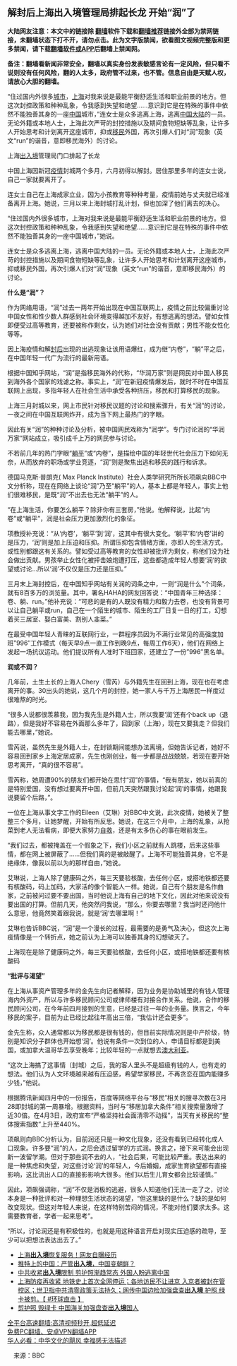  <!-- 面包屑导航 --> <h2>解封后上海出入境管理局排起长龙 开始“润”了</h2> <p class="notice"><b>大陆网友注意：本文中的链接除 <a href="https://github.com/bannedbook/fanqiang" >翻墙</a>软件下载和<a href="https://github.com/killgcd/justmysocks/blob/master/README.md">翻墙推荐</a>链接外全部为禁网链接，未翻墙状态下打不开，请勿点击。此为文字版禁闻，欲看图文视频完整版和更多禁闻，请下载<a href="https://github.com/bannedbook/fanqiang">翻墙软件或APP</a>后翻墙上禁闻网。</p><p>备注：翻墙看新闻非常安全，翻墙以真实身份发表敏感言论有一定风险，但只看不说则没有任何风险，翻的人太多，政府管不过来，也不管。信息自由是天赋人权，请放心大胆的翻墙。</b></p>  <div class="entry"> <p id="summary">“住过国内外很多<a href="https://www.bannedbook.org/bnews/tag/%E5%9F%8E%E5%B8%82/" class="st_tag internal_tag" rel="tag" title="标签 城市 下的日志">城市</a>，<a href="https://www.bannedbook.org/bnews/tag/%e4%b8%8a%e6%b5%b7/" class="st_tag internal_tag" rel="tag" title="标签 上海 下的日志">上海</a>对我来说是最能平衡舒适生活和职业前景的地方。但这次封控政策和种种乱象，令我感到失望和绝望……意识到它是在特殊的事件中依然不能独善其身的一座<span class='wp_keywordlink_affiliate'><a href="https://www.bannedbook.org/" title="中国" target="_blank">中国</a></span>城市，”连女士是众多逃离上海，逃离<a href="https://www.bannedbook.org/bnews/tag/%E4%B8%AD%E5%9B%BD/" class="st_tag internal_tag" rel="tag" title="标签 中国 下的日志">中国</a><span class='wp_keywordlink_affiliate'><a href="https://www.bannedbook.org/" title="大陆" target="_blank">大陆</a></span>的一员。 无论外籍或本地人士，上海此次严苛的封控措施以及期间食物短缺等乱象，让许多人开始思考和计划离开这座城市，抑或<a href="https://www.bannedbook.org/bnews/tag/%e7%a7%bb%e6%b0%91/" class="st_tag internal_tag" rel="tag" title="标签 移民 下的日志">移民</a>外国，再次引爆人们对“润”现象（英文“run”的谐音，意即移民海外）的讨论。</p> <p id="conimg">上海<a href="https://www.bannedbook.org/bnews/tag/%E5%87%BA%E5%85%A5%E5%A2%83/" class="st_tag internal_tag" rel="tag" title="标签 出入境 下的日志">出入境</a>管理局门口排起了长龙</p> <p>中国上海因新冠<a href="https://www.bannedbook.org/bnews/tag/%E7%96%AB%E6%83%85/" class="st_tag internal_tag" rel="tag" title="标签 疫情 下的日志">疫情</a>封城两个多月，六月初得以解封。居住那里多年的连女士说，自己一家就要离开了。</p> <p>连女士自己在上海成家立业，因为小孩教育等种种考量，疫情前她与丈夫就已经准备离开上海。她说，三月以来上海封城打乱计划，但也加深了他们离去的决心。</p> <p>“住过国内外很多城市，上海对我来说是最能平衡舒适生活和职业前景的地方。但这次封控政策和种种乱象，令我感到失望和绝望……意识到它是在特殊的事件中依然不能独善其身的一座中国城市，”她说。</p> <p>连女士是众多逃离上海，逃离中国大陆的一员。无论外籍或本地人士，上海此次严苛的封控措施以及期间食物短缺等乱象，让许多人开始思考和计划离开这座城市，抑或移民外国，再次引爆人们对“润”现象（英文“run”的谐音，意即移民海外）的讨论。</p> <p><strong>什么是“润”？</strong></p> <p>作为网络用语，“润”过去一两年开始出现在中国互联网上，疫情之前比较偏重讨论中国女性和性少数人群感到社会环境变得越加不友好，有想逃离的想法。譬如女性即便受过高等教育，还要被称作剩女，认为她们对社会没有贡献；男性不能女性化等等。</p> <p>因上海疫情和解<a href="https://www.bannedbook.org/bnews/tag/%E5%B0%81%E5%90%8E/" class="st_tag internal_tag" rel="tag" title="标签 封后 下的日志">封后</a>出现的出逃现象让该用语爆红，成为继“内卷”，“躺”平之后，在中国年轻一代广为流行的最新用语。</p>  <p>根据中国知乎网站，“润”是指移民海外的代称，“华润万家”则是网民对中国人移民到海外各个国家的戏谑之称。事实上，“润”在新冠疫情爆发后，就时不时在中国互联网上出现，多指年轻人在社会生活中承受各种挤压，移民和打算移民的现象。</p> <p>上海三月封城以来，网上市民针对移民议题的讨论和搜索骤升，有关“润”的讨论，一夜之间在中国互联网炸开，成为当下网上最热门的字眼。</p> <p>因此有关“润”的种种讨论及分析，被中国网民戏称为“润学”。专门讨论润的“华润万家”网站成立，吸引成千上万的网民参与讨论。</p> <p>不若前几年的热门字眼“<a href="https://www.bannedbook.org/bnews/tag/%e8%ba%ba%e5%b9%b3/" class="st_tag internal_tag" rel="tag" title="标签 躺平 下的日志">躺平</a>”或“内卷”，是描绘中国的年轻世代社会压力下如何无奈，从而放弃的职场或学业竞逐，“润”则是聚焦出逃和移民的践行和诉求。</p> <p>德国马克斯·普朗克( Max Planck Institute）社会人类学研究所所长项飙向BBC中文分析称，现在在网络上谈论“润”乃至“躺平”的人，基本上都是年轻人，事实上他们很难移民，是既“润”不出去也无法“躺平”的人。</p> <p>“在上海生活，你要怎么躺平？除非你有三套房，”他说。他解释说，比起“内卷”或“躺平”，润是社会压力更加激烈化的象征。</p> <p>项教授补充说：“从‘内卷’，‘躺平’到‘润’，这其中有很大变化。‘躺平’和‘内卷’讲的是压力，‘润’则是加上压迫和压抑。所谓压抑包含情绪方面，亦即人的生活方式，或性别都跟这有关系的。譬如受过高等教育的女性却被批评为剩女，称他们没为社会做出贡献。男孩举止女性化被抨击娘炮遭打压，这些都造成年轻人想要‘润’的欲望或讨论&#8230;所以‘润’不仅仅是压力还是压抑。”</p> <p>三月末上海封控后，在中国知乎网站有关润的词条之中，一则“润是什么”个词条，就有8百多万的浏览量。其中，署名HAHA的网友回答说：“中国青年三种选择：卷、躺、run。”他补充说：“可悲的是有的人既没有精力和毅力去卷，也没有背景可以让自己躺平或run，自己在一个陌生的城市、陌生的工厂日复一日的打工，幻想着买三居室、娶白富美、割别人韭菜。”</p> <p>在最受中国年轻人青睐的互联网行业，一群程序员因为不满行业常见的高强度加班&#8221;996&#8243;工作模式（每天早9点一直工作到晚9点，每周工作6天），他们在网络上发起一场抗议运动。他们提议所有人准时下班回家，还建立了一份&#8221;996&#8243;黑名单。</p>  <p><strong>润或不润？</strong></p> <p>几年前，土生土长的上海人Chery（雪芮）与外籍先生在回到上海，现在也在考虑离开的事。30出头的她说，这几个月的封控，她一家人与千万上海居民一样度过很难熬的时光。</p> <p>“很多人说都很羡慕我，因为我先生是外籍人士，所以我要‘润’还有个back up（退路），但是我好不容易在外面那么多年了，回到家（上海），现在又要我走？但我们能去哪里，”她说。</p> <p>雪芮说，虽然先生是外籍人士，在封锁期间能想办法离境，但她告诉记者，她好不容易回到家乡上海定居成家，先生也刚创业，每一步都是战战兢兢，若现在要开始思考离开，“真的很不容易”。</p> <p>雪芮称，她周遭90%的朋友们都开始在思忖“润”的事情，“我有朋友，她以前真的是特别爱国，没有想过要离开中国，但前几天突然跟我讨论起‘润’的事情，她跟我说要留个后路，”。</p> <p>一位在上海从事文字工作的Eileen（艾琳）对BBC中文说，此次疫情，她被关了整整三个多月，让她梦醒，开始有所反思。她说，在这三个月中，上海的乱象，从抢菜到老人无法看病，即便大家努力<span class='wp_keywordlink'><a href="https://www.bannedbook.org/forum5/topic42.html" title="萨斯、诚信与自救" target="_blank">自救</a></span>，还是有太多伤心的事在眼前发生。</p> <p>“我们过去，都被掩盖在一个假象之下，我们小区之前就有人跳楼，后来这些事情，都在网上被屏蔽了&#8230;&#8230;但我们真的是被敲醒了。上海不可能独善其身，它不是绝缘体，像我以前以为的那样自由，”她说。</p> <p>艾琳说，上海人除了健康码之外，每三天要验核酸，去任何小区，或搭地铁都还要有核酸码，码上加码，大家活的像个智能人一样。她说，自己有个朋友是名作曲家，之前被问过要不要出国，当时他说上海有自己的地下文化，因此对他来说没有要出国的打算。但前几天，他突然问我说，“那么，你要去哪里？我当时还问他什么意思，他竟然笑着跟我说，就是‘润’去哪里啊！”</p> <p>艾琳也告诉BBC说，“润”是一个漫长的过程，最需要的是勇气及决心，但这次上海疫情像是一个转折点，她之前认为上海可以独善其身的幻想破灭了。</p>  <p>上海现在是除了健康码之外，每三天要验核酸，去任何小区，或搭地铁都还要有核酸码</p> <p><strong>“批评与渴望”</strong></p> <p>在上海从事资产管理多年的金先生向记者解释，因为业务是协助城里的有钱人管理海内外资产，所以与许多移民顾问公司或律师楼有对接合作关系。他说，合作的移民顾问公司，在今年前四月接到的生意，已经是过往一年的业务量。换言之，今年移民的案子，目前为止已经比起往年高出三倍，“我估计还会更多”。</p> <p>金先生称，众人通常都以为移民都是很有钱的，但目前实际情况则是中产阶级，特别是知识分子群体也开始想‘润’。他说有条件一次到位的人，申请目标都是到美国，或加拿大温哥华去享受晚年；比较年轻的一点就想去<a href="https://www.bannedbook.org/bnews/tag/%e6%be%b3%e5%a4%a7%e5%88%a9%e4%ba%9a/" class="st_tag internal_tag" rel="tag" title="标签 澳大利亚 下的日志">澳大利亚</a>。</p> <p>“这次上海搞了这事情（封城）之后，我的客人里头不是超级有钱的人，也有走的想法。他们认为人文环境越来越有压迫感，希望举家移民，不再贪恋在国内能赚多少钱，”他说。</p> <p>根据腾讯新闻四月中的一份报告，百度等网络平台与“移民”相关的搜寻次数在3月28即封城的第一周暴增。根据资料，当时与“移居加拿大条件”相关搜索量激增了近30倍。在4月3日，政府宣布“严格坚持社会面清零不动摇”，当天有关移民的“整体搜索指数”上升至440%。</p> <p>项飙则向BBC分析认为，目前润还只是一种文化现象，还没有看到已经转化成人口现象。许多要“润”的人，之后会透过留学的方式润。换言之，接下来可能会出现新一波留学潮。但对于那些润不去的人，“社会后果，可能比较严重。表达出来的是一种焦虑和失望，对这些讨论‘润’的年轻人，今后婚姻，成家生育欲望都有直接影响，这比流出人口的直接影影响大很多。他们以后生儿育女都会比较谨慎。”</p> <p>因此，项飙强调称，“润”不仅是消极的逃避，很多人知道他们无法一走了之，讨论本身是一种批评和对一种理想生活状态的渴望，“但这里缺的是什么？缺的是如何改变现状。但这对年轻人来说，在这样特别苦闷的情况，不能对他们要求太多。这需要教育者，学者一起来思考”。</p> <p>“所以，讨论润还是有积极性的，也就是用这种语言开启对现实压迫感的疏导，至少可以把想法表达出去了。”</p>  <div id="taboola-mid-1"></div>  <ul class='op-related-articles' title='相关阅读'> <li><a href='https://www.bannedbook.org/bnews/cnnews/20220604/1741383.html' target='_blank'>上海<b>出入境</b>恢复服务！网友自曝经历</a></li> <li><a href='https://www.bannedbook.org/bnews/headline/20220517/1733742.html' target='_blank'>推特上的中国：严管<b>出入境</b>，中国变朝鲜？</a></li> <li><a href='https://www.bannedbook.org/bnews/comments/20220513/1732142.html' target='_blank'>中共收紧<b>出入境</b>限制 剪护照渐趋常态 外国人盼逃离中国</a></li> <li><a href='https://www.bannedbook.org/bnews/bannedvideo/20220511/1731411.html' target='_blank'>上海防疫再收紧 地铁史上首次全网停运；各地访民不让进京 入京者被封在管控区；世卫指中共清零政策无法持久；网传中国边检加强盘查<b>出入境</b> 护照 绿卡被剪。【 #环球直击 】</a></li> <li><a href='https://www.bannedbook.org/bnews/taiwannews/20220511/1731290.html' target='_blank'>剪护照 毁绿卡 中国海关加强盘查<b>出入境</b>国人</a></li> </ul> <p class="texttj"> <a href="https://github.com/bannedbook/fanqiang/wiki/V2ray%E6%9C%BA%E5%9C%BA" target="_blank">全平台高速翻墙:高清视频秒开,超低延迟</a><br/> <a href="https://github.com/bannedbook/fanqiang/wiki/%E7%A6%81%E9%97%BB%E7%BD%91%E5%AE%89%E5%8D%93%E7%BF%BB%E5%A2%99%E6%96%B0%E9%97%BBAPP" target="_blank">免费PC翻墙、安卓VPN翻墙APP</a><br/> <a href="https://www.bannedbook.org/bnews/comments/20220220/1694796.html" target="_blank">华人必看：中华文化的飓风 幸福感无法描述</a> </p><p class="src-info">　来源：BBC </p><a name='sharetosocial'></a>  <div style="margin-bottom:5px;padding-bottom:5px;clear:both"> <div id="archive-pix-1" class="banner-ads"> <!-- AuctionX Display platform tag START --> <div id="27602x728x90x621x_ADSLOT1" clicktrack="%%CLICK_URL_ESC%%"></div>  <!-- AuctionX Display platform tag END --> </div> <div id="archive-pix-2" class="banner-ads"> <!-- AuctionX Display platform tag START --> <div id="27556x300x250x621x_ADSLOT1" clicktrack="%%CLICK_URL_ESC%%" style="margin:0 auto;text-align:center"></div>  <!-- AuctionX Display platform tag END --> </div> </div>  <div id="archive-pix-1" class="banner-ads"> <!-- AuctionX Display platform tag START --> <div id="27603x728x90x621x_ADSLOT1" clicktrack="%%CLICK_URL_ESC%%"></div>  <!-- AuctionX Display platform tag END --> </div> </div><!--END ENTRY--> 
